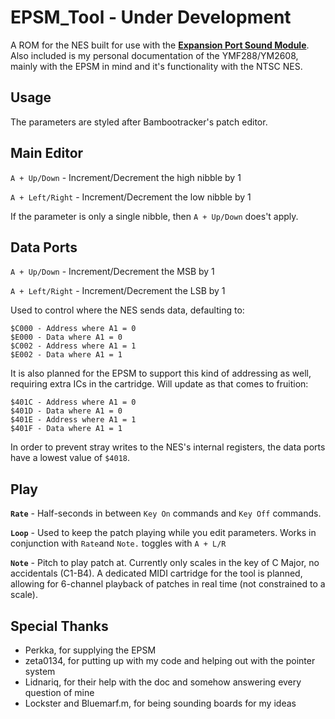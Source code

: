 # EPSM_Tool - Under Development

A ROM for the NES built for use with the [**Expansion Port Sound Module**](https://github.com/Perkka2/EPSM). Also included is my personal documentation
of the YMF288/YM2608, mainly with the EPSM in mind and it's functionality with the NTSC NES. 

## Usage
The parameters are styled after Bambootracker's patch editor. 

## Main Editor

`A + Up/Down` - Increment/Decrement the high nibble by 1

`A + Left/Right` - Increment/Decrement the low nibble by 1 

If the parameter is only a single nibble, then `A + Up/Down` does't apply. 

## **Data Ports**

`A + Up/Down` - Increment/Decrement the MSB by 1

`A + Left/Right` - Increment/Decrement the LSB by 1 

Used to control where the NES sends data, defaulting to:
```
$C000 - Address where A1 = 0
$E000 - Data where A1 = 0
$C002 - Address where A1 = 1
$E002 - Data where A1 = 1
```
It is also planned for the EPSM to support this kind of addressing as well, requiring extra ICs in the cartridge. Will update as that comes to fruition:
```
$401C - Address where A1 = 0
$401D - Data where A1 = 0
$401E - Address where A1 = 1
$401F - Data where A1 = 1
```

In order to prevent stray writes to the NES's internal registers, the data ports have a lowest value of `$4018`.

## **Play**

 **`Rate`** - Half-seconds in between  `Key On` commands and `Key Off` commands. 
 
 **`Loop`** - Used to keep the patch playing while you edit parameters. Works in conjunction with `Rate`and `Note.` toggles with `A + L/R` 
 
 **`Note`** - Pitch to play patch at. Currently only scales in the key of C Major, no accidentals (C1-B4). A dedicated MIDI cartridge for the tool is planned, allowing for 6-channel playback of patches in real time (not constrained to a scale). 
              
## Special Thanks

 - Perkka, for supplying the EPSM 
 - zeta0134, for putting up with my code and helping out with the pointer system  
 - Lidnariq, for their help with the doc and somehow answering every question of mine
 - Lockster and Bluemarf.m, for being sounding boards for my ideas 
